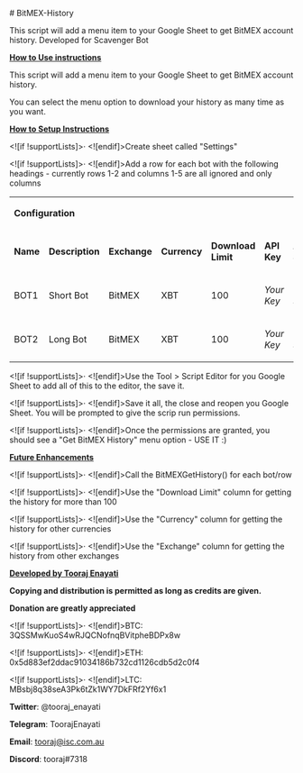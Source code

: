 
<div>
<p># BitMEX-History</p>
<p>This script will add a menu item to your Google Sheet to get BitMEX account history. Developed for Scavenger Bot</p>
<p><strong><u>How to Use instructions</u></strong><u></u></p>
<p>This script will add a menu item to your Google Sheet to get BitMEX account history.</p>
<p>You can select the menu option to download your history as many time as you want.</p>
<p><strong><u>How to Setup Instructions</u></strong><u></u></p>
<p>&lt;![if !supportLists]&gt;&middot; &lt;![endif]&gt;Create sheet called "Settings"</p>
<p>&lt;![if !supportLists]&gt;&middot; &lt;![endif]&gt;Add a row for each bot with the following headings - currently rows 1-2 and columns 1-5 are all ignored and only columns </p>
<p> </p>
<table border="0" width="0" cellspacing="0" cellpadding="0">
<tbody>
<tr>
<td colspan="7">
<p><strong>Configuration</strong></p>
</td>
</tr>
<tr>
<td>
<p><strong>Name</strong></p>
</td>
<td>
<p><strong>Description</strong></p>
</td>
<td>
<p><strong>Exchange</strong></p>
</td>
<td>
<p><strong>Currency</strong></p>
</td>
<td>
<p><strong>Download Limit</strong></p>
</td>
<td>
<p><strong>API Key</strong></p>
</td>
<td>
<p><strong>API Secret</strong></p>
</td>
</tr>
<tr>
<td>
<p>BOT1</p>
</td>
<td>
<p>Short Bot</p>
</td>
<td>
<p>BitMEX</p>
</td>
<td>
<p>XBT</p>
</td>
<td>
<p>100</p>
</td>
<td>
<p><em>Your Key</em></p>
</td>
<td>
<p><em>Your Secret</em></p>
</td>
</tr>
<tr>
<td>
<p>BOT2</p>
</td>
<td>
<p>Long Bot</p>
</td>
<td>
<p>BitMEX</p>
</td>
<td>
<p>XBT</p>
</td>
<td>
<p>100</p>
</td>
<td>
<p><em>Your Key</em></p>
</td>
<td>
<p><em>Your Secret</em></p>
</td>
</tr>
</tbody>
</table>
<p>&lt;![if !supportLists]&gt;&middot; &lt;![endif]&gt;Use the Tool &gt; Script Editor for you Google Sheet to add all of this to the editor, the save it.</p>
<p>&lt;![if !supportLists]&gt;&middot; &lt;![endif]&gt;Save it all, the close and reopen you Google Sheet. You will be prompted to give the scrip run permissions.</p>
<p>&lt;![if !supportLists]&gt;&middot; &lt;![endif]&gt;Once the permissions are granted, you should see a "Get BitMEX History" menu option - USE IT :)</p>
<p><strong><u>Future Enhancements</u></strong></p>
<p>&lt;![if !supportLists]&gt;&middot; &lt;![endif]&gt;Call the BitMEXGetHistory() for each bot/row</p>
<p>&lt;![if !supportLists]&gt;&middot; &lt;![endif]&gt;Use the "Download Limit" column for getting the history for more than 100</p>
<p>&lt;![if !supportLists]&gt;&middot; &lt;![endif]&gt;Use the "Currency" column for getting the history for other currencies</p>
<p>&lt;![if !supportLists]&gt;&middot; &lt;![endif]&gt;Use the "Exchange" column for getting the history from other exchanges</p>
<p><strong><u>Developed by Tooraj Enayati</u></strong></p>
<p><strong>Copying and distribution is permitted as long as credits are given.</strong></p>
<p><strong>Donation are greatly appreciated</strong></p>
<p>&lt;![if !supportLists]&gt;&middot; &lt;![endif]&gt;BTC: 3QSSMwKuoS4wRJQCNofnqBVitpheBDPx8w</p>
<p>&lt;![if !supportLists]&gt;&middot; &lt;![endif]&gt;ETH: 0x5d883ef2ddac91034186b732cd1126cdb5d2c0f4</p>
<p>&lt;![if !supportLists]&gt;&middot; &lt;![endif]&gt;LTC: MBsbj8q38seA3Pk6tZk1WY7DkFRf2Yf6x1</p>
<p><strong>Twitter</strong>: @tooraj_enayati</p>
<p><strong>Telegram</strong>: ToorajEnayati</p>
<p><strong>Email</strong>: <a href="mailto:tooraj@isc.com.au">tooraj@isc.com.au</a></p>
<p><strong>Discord</strong>: tooraj#7318</p>
</div>
